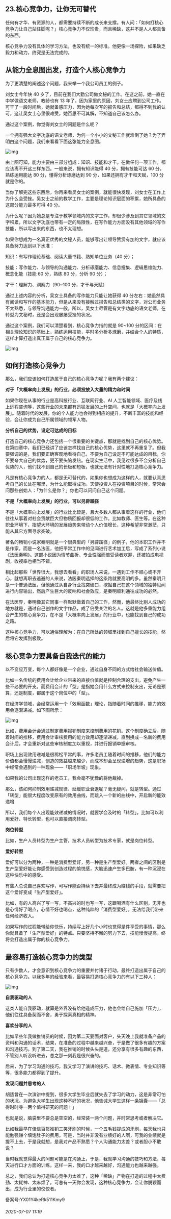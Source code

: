 ## 23.核心竞争力，让你无可替代
任何有才华、有资源的人，都需要持续不断的成长来支撑。有人问：「如何打核心竞争力让自己站住脚呢？」核心竞争力不仅珍贵，而且稀缺，这并不是人人都具备的东西。


核心竞争力没有具体的学习方法，也没有统一的标准。他更像一场探险，如果缺乏毅力和动力，终究是无法完成的。


**从能力全息图出发，打造个人核心竞争力**
----------------------


为了更清楚的阐述这个问题，我来举一个我公司员工的例子。


刘女士今年快 40 岁了，目前在我们大勤公司做文秘的工作。在这之前，她一直在中学做语文老师，教龄也有 13 年了。因为家里的原因，刘女士应聘到公司工作。可干了一段时间后，她就备感压力，因为她每次写的报告和总结，都得不到我的认可，这让吴女士心里很难受，她百思不可其解，不知道自己该怎么办。


通过这个案例，你觉得刘女士的问题是什么呢？


一个拥有强大文字功底的语文老师，为何一个小小的文秘工作就难倒了她？为了弄明白这个问题，我们来看看下面这张能力全息图。


![img](https://pic2.zhimg.com/v2-a41382cdfd3fb2e7a6631292a314469d.webp)

由上图可知，能力主要由三部分组成：知识、技能和才干。在做任何一项工作，都应该离不开这三样东西。一般来说，拥有知识能得 40 分，拥有技能可达 60 分，熟练运用能达 80 分，懂得分析琢磨达到 90 分，如果还拥有才干和天赋，100 分就是你的。


当你了解完这些东西后，你再来看吴女士的案例，就能很快发现，刘女士在工作上为什么会受挫。吴女士之前的教学工作，主要是理论知识层面的积累，她所具备的这部分能力最多可得 40 分。


为什么呢？因为她总是专注于教学领域内的文字工作，却很少涉及到其它领域的文字积累，所以文字功底也带有一定的局限性，在写作能力方面没有其他领域的写作技能，所以写出来的东西，也不太理想。


如果你想成为一名真正优秀的文秘人员，能够写出让领导赞赏有加的文字，就应该具备努力达到以下水准：


知识：有写作理论基础、阅读大量书籍、熟知单位业务（40 分）；


技能：写作能力、与领导的沟通能力、分析琢磨能力、信息搜集、逻辑思维能力、概念化能（技能 60 分，熟练 80 分，分析 90 分）；


才干：理解力、洞察力（90~100 分，才干与天赋）


通过上述内容的分析，吴女士具备的写作能力只能让她获得 40 分左右：她虽然具有阅读和写作的基本能力，但是从来没有接触过报告和总结类的文字，对公司业务不太熟悉，与领导沟通能力一般。所以，吴女士尽管是有文字功底的语文老师，在转型为文秘时，还是会出现屡屡受挫的状况。


通过这个案例，我们可以清楚看到，核心竞争力指的就是 90~100 分的区间：在相关理论知识的基础上，熟练运用技能，平时多分析多琢磨，并结合个人的特质，这样才算打造出真正属于自己的核心竞争力。


![img](https://pic2.zhimg.com/v2-bcc400489033df07333ea7d190190a48.webp)

**如何打造核心竞争力**
-------------


那么，我们应该如何打造属于自己的核心竞争力呢？我有两个建议：


**对于「大概率向上发展」的行业，必须投放入大量的精力和时间**


如果你现在从事的行业是高科技行业、互联网行业、AI 人工智能领域、医疗及线上远程咨询等，这些行业的未来都有迅猛发展的上升空间，也就是「大概率向上发展」。随着时代的发展，你的个人能力也会得到相应的提升，不断丰富的技能和经验，会让你成为自己所属领域的领军人物。


**分析自己的优势，设定可达成的目标**


打造自己的核心竞争力还包括一个很重要的关键点，那就是找到自己的核心优势。在第四章中，我们已经讲了应该怎样找自己的核心优势，这里就不再重复了。但我要强调的是，我们要正确客观地看待自己，不要为自己设定不可能达成的目标，你不要夸大自己的优势，更不要头脑发热。在现实生活中，我见过很多不会分析自己优势的人，他们找不到自己的长板和短板，也就无法有针对性地打造核心竞争力。


凡是有核心竞争力的人，都是无可替代的，如果你也想成为这样的人，就要认真思考自己的长处在哪里，为什么能取得成功。天使投资人在投资项目的时候，常常会问那些创始人：「为什么是你？」你也可以问问自己这个问题。


**不是「大概率向上发展」的行业，可以另辟蹊径**


不是「大概率向上发展」的行业比比皆是，且大多数人都从事着这样的行业，他们往往从事着对社会贡献巨大但物质回报却很低的工作。比如教师、医生等。在这种职业环境下，指望大环境的发展趋势来带动个人价值增长，这种希望非常渺茫，只能从其它方面寻求突破。


著名的畅销小说家秦明就是一个很典型的「另辟蹊径」的例子，他的本职工作并不是作家，而是一名法医，他把平常工作中的见闻进行艺术加工后，写成了系列小说《法医秦明》。这部小说因为情节曲折、专业性强而倍受读者欢迎，还被拍成电视剧，收视率也相当不错。


相比起那些「世界很大，我想去看看」的职场人来说，一遇到工作不顺心或不开心，就想离职去逃避的人来说，法医秦明选择的这条路就要高明的多。虽然秦明只是一个普通法医，但他通过从自身行业找突破口，挖掘自己在这个领域的独特见闻进行内容输出，然后产生巨大的反响和社会效应，是秦明顺利通往成功的必然。


在法医界，秦明像其它同事一样默默做着自己的工作，然而，他最终比别人成功的地方就是，通过自己创作的文字作品，成了倍受关注的名人。这就是他多重能力组合产生的核心竞争力，在不是「大概率向上发展」的行业中，也能找到自己的成功之路。


这种核心竞争力，可以通俗理解为：在自己所处的领域里找到自己擅长的技能，然后将它发挥到极致。


**核心竞争力要具备自我迭代的能力**
-------------------


以不变应万变，每个人都好像是一个企业，通过自身不同的方式给社会输送价值。


比如一名传统的费用会计给企业带来的直接价值就是控制合理的支出，避免产生一些不必要的开支。而费用会计的「型」是指她会用什么方式来控制支出，无论是预算，还是制度，都属于这个岗位中的「型」。


在经济学领域，会经常运用一个「效用函数」理论，指随着时间的推移，能力的效用会逐渐递减。如下图所示：


![img](https://pic2.zhimg.com/v2-67c58a5942856d93e858829fd1502a68.webp)

比如，费用会计会通过制定费用报销制度来控制费用的花销。这个制度确立后，随着时间的推移，费用会计审核费用的能力效用却逐渐递减，直到换成一名新的费用会计后，才会重新对这些审核制度加以重视，并进行报销单据审核。


职场上出现效用递减是很稀松平常的事，许多老员工随着时间的推移，他们的能力价值都会慢慢递减，创造的效益越来越少，而成本却会呈现递增的趋势，这是职场中经常会遇到的一种现象——「职场半坡」现象。


如果我的公司出现这样的老员工，我会毫不犹豫的将他裁掉。


那么，该如何抑制效用递减规律、延缓职业衰退呢？毫无疑问，就是转型。通过「转型」能很大程度改变原有的效用曲线，而跳入一个新的曲线中，开启新的能效递增


所以，我们每个人出现能效递减的情况时，就要学会及时的「转型」，比如可以利用爱好、特长转型，也可以直接调岗转型。


**岗位转型**


比如，生产人员转型为生产主管，技术人员转型为技术专家，就是岗位转型。


**爱好转型**


爱好可以分为两种，一种是消费型爱好，另一种是生产型爱好。两者之间的区别是生产型爱好能让你感受到创造过程的愉悦感，大脑迅速产生多巴胺，有一种沉浸在这种快乐中的感受。


有些人总说自己喜欢写作，可写作能否持续下去并最终成为赚钱的手段，就需要把这个爱好变成「生产型爱好」。


比如，有的人高兴了写一写，不高兴的时也写一写，这跟喝酒有什么区别，无非也是心情好了喝点，心情不好也喝点，这种纯粹的「消费型爱好」，无法给我们带来任何经济收入。


如果写作的过程能带给你快乐，持续写上好几个小时也觉得是件享受的事情，那么你就具备了「生产型爱好」的特点。只要坚持不懈的努力下去，技能慢慢提高，终将会打造出属于你的核心竞争力。


**最容易打造核心竞争力的类型**
-----------------


只有少数人，才会意识到核心竞争力的重要并付诸于行动，最终打造出属于自己的核心竞争力。以我多年的经验来看，最容易打造核心竞争力的有以下三种人：


![img](https://pic2.zhimg.com/v2-454167a81f8c8849a824608f5314719a.webp)

**自我驱动的人**


这类人能自我驱动，就算是外界没有给他造成压力，他也会给自己施加「压力」，他们往往具备契而不舍，勇于探索真相的精神。


**喜欢分享的人**


比如早些年我做推销员的时候，因为第二天要面对客户，头天晚上我就准备产品的资料和沟通的话术，结果，在准备的过程中越来越兴奋，于是做了很多有趣的方案和沟通技巧。到了第二天，我在推销的时候头头是道，还分享有很多有趣的东西，不管别人听没听进去，总之那一刻我是很兴奋的。


后来，为了学习沟通的技巧，我又学习了演讲的技巧、话术、微表情、专业知识等等，很多能力都得到了提升。


**发现问题并思考的人**


胡适曾在一次演讲中提到，很多大学生毕业后就失去了学习的动力，这是非常可怕的状况。为避免大学生出现这种不好的状况，他告诫大学生这样一条锦囊——「总得时时寻一两个值得研究的问题！」


也就是说，脑袋里不要总是空空的，经常装一两个问题，并时常思考或者解决它。


比如我最早在佳信百货推销三笑牙刷的时候，一个五毛钱提成的牙刷，每天我也只能勉强赚个填饱肚子的费用。可是，当时并非没有业绩好的人啊，可我的业绩就是提不上去，于是我就想，是我对产品不熟悉？个人沟通能力太差？或者胆小不敢说？


当时我就觉得最大的问题可能是在沟通上，于是，我就学习沟通的技巧和方法，每天进行口才方面的训练。这样一来，我的口才越来越好，沟通能力也越来越强。


总之，我们总认为打造核心竞争力太难了，这种「稀缺」产物在打造的过程中太费劲、太耗神、太麻烦了。可总有一天你会发现，这种核心竞争力，会让你脱颖而出，成为行业里的佼佼者。


备案号:YX01Y4keRk511Kmy9


###### 2020-07-07 11:19
